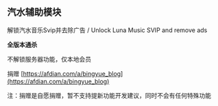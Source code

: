 ## 汽水辅助模块

解锁汽水音乐Svip并去除广告 / Unlock Luna Music SVIP and remove ads

**全版本通杀**

不解锁服务器功能，仅本地会员

捐赠 [https://afdian.com/a/bingyue_blog](https://afdian.com/a/bingyue_blog)

注：捐赠是自愿捐赠，暂不支持提新功能开发建议，同时不会有任何特殊功能
